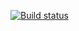 [![Build status](https://ci.appveyor.com/api/projects/status/m5eqmib3mt3kfwb5?svg=true)](https://ci.appveyor.com/project/zaikadm94/selenide2-2)
